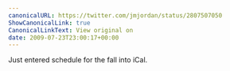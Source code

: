 ```yaml
---
canonicalURL: https://twitter.com/jmjordan/status/2807507050
ShowCanonicalLink: true
CanonicalLinkText: View original on
date: 2009-07-23T23:00:17+00:00
---
```

Just entered schedule for the fall into iCal.